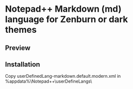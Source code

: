 # Notepad++ Markdown (md) language for Zenburn or dark themes

## Preview


## Installation
Copy userDefinedLang-markdown.default.modern.xml in %appdata%\Notepad++\userDefineLangs\
